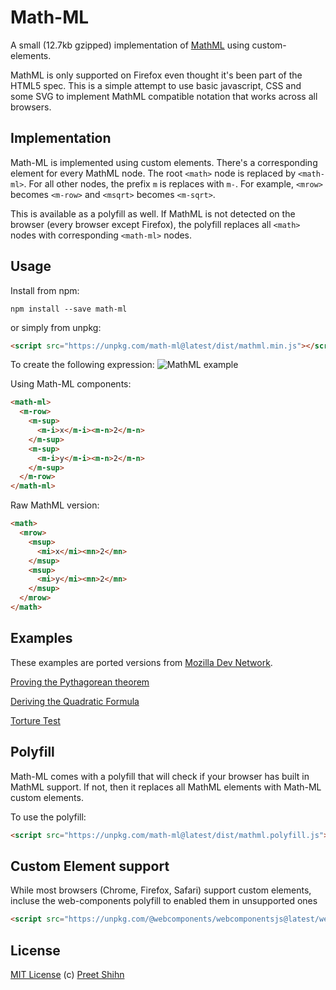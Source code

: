 # Math-ML

A small (12.7kb gzipped) implementation of [MathML](https://developer.mozilla.org/en-US/docs/Web/MathML) using custom-elements. 

MathML is only supported on Firefox even thought it's been part of the HTML5 spec. This is a simple attempt to use basic javascript, CSS and some SVG to implement MathML compatible notation that works across all browsers. 

## Implementation

Math-ML is implemented using custom elements. There's a corresponding element for every MathML node. The root `<math>` node is replaced by `<math-ml>`. For all other nodes, the prefix `m` is replaces with `m-`. For example, `<mrow>` becomes `<m-row>` and `<msqrt>` becomes `<m-sqrt>`.

This is available as a polyfill as well. If MathML is not detected on the browser (every browser except Firefox), the polyfill replaces all `<math>` nodes with corresponding `<math-ml>` nodes. 

## Usage

Install from npm:
```
npm install --save math-ml
```

or simply from unpkg:

```html
<script src="https://unpkg.com/math-ml@latest/dist/mathml.min.js"></script>
```

To create the following expression: 
![MathML example](https://mdn.mozillademos.org/files/3076/ex1.png)

Using Math-ML components:
```html
<math-ml>
  <m-row>
    <m-sup>
      <m-i>x</m-i><m-n>2</m-n>
    </m-sup>
    <m-sup>
      <m-i>y</m-i><m-n>2</m-n>
    </m-sup>
  </m-row>
</math-ml>
```

Raw MathML version:
```html
<math>
  <mrow>
    <msup>
      <mi>x</mi><mn>2</mn>
    </msup>
    <msup>
      <mi>y</mi><mn>2</mn>
    </msup>
  </mrow>
</math>
```

## Examples

These examples are ported versions from [Mozilla Dev Network](https://developer.mozilla.org/en-US/docs/Web/MathML/Examples).

[Proving the Pythagorean theorem](https://pshihn.github.io/math-ml/examples/pythagorean-theorem.html)

[Deriving the Quadratic Formula](https://pshihn.github.io/math-ml/examples/examples/quadratic-formula.html)

[Torture Test](https://pshihn.github.io/math-ml/examples/examples/torture.html)

## Polyfill

Math-ML comes with a polyfill that will check if your browser has built in MathML support. If not, then it replaces all MathML elements with Math-ML custom elements.

To use the polyfill:

```html
<script src="https://unpkg.com/math-ml@latest/dist/mathml.polyfill.js"></script>
```

## Custom Element support

While most browsers (Chrome, Firefox, Safari) support custom elements, incluse the web-components polyfill to enabled them in unsupported ones

```html
<script src="https://unpkg.com/@webcomponents/webcomponentsjs@latest/webcomponents-loader.js"></script>
```

## License
[MIT License](https://github.com/pshihn/windtalk/blob/master/LICENSE) (c) [Preet Shihn](https://twitter.com/preetster)
